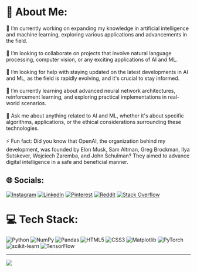 # 💫 About Me:
🔭 I’m currently working on expanding my knowledge in artificial intelligence and machine learning, exploring various applications and advancements in the field.<br><br>👯 I’m looking to collaborate on projects that involve natural language processing, computer vision, or any exciting applications of AI and ML.<br><br>🤝 I’m looking for help with staying updated on the latest developments in AI and ML, as the field is rapidly evolving, and it's crucial to stay informed.<br><br>🌱 I’m currently learning about advanced neural network architectures, reinforcement learning, and exploring practical implementations in real-world scenarios.<br><br>💬 Ask me about anything related to AI and ML, whether it's about specific algorithms, applications, or the ethical considerations surrounding these technologies.<br><br>⚡ Fun fact: Did you know that OpenAI, the organization behind my development, was founded by Elon Musk, Sam Altman, Greg Brockman, Ilya Sutskever, Wojciech Zaremba, and John Schulman? They aimed to advance digital intelligence in a safe and beneficial manner.


## 🌐 Socials:
[![Instagram](https://img.shields.io/badge/Instagram-%23E4405F.svg?logo=Instagram&logoColor=white)](https://instagram.com/thechosen_one03) [![LinkedIn](https://img.shields.io/badge/LinkedIn-%230077B5.svg?logo=linkedin&logoColor=white)](https://linkedin.com/in/SreeHrasha) [![Pinterest](https://img.shields.io/badge/Pinterest-%23E60023.svg?logo=Pinterest&logoColor=white)](https://pinterest.com/pushkaar111) [![Reddit](https://img.shields.io/badge/Reddit-%23FF4500.svg?logo=Reddit&logoColor=white)](https://reddit.com/user/JOnathan-Wick007) [![Stack Overflow](https://img.shields.io/badge/-Stackoverflow-FE7A16?logo=stack-overflow&logoColor=white)](https://stackoverflow.com/users/SreeHarsha) 

# 💻 Tech Stack:
![Python](https://img.shields.io/badge/python-3670A0?style=for-the-badge&logo=python&logoColor=ffdd54) ![NumPy](https://img.shields.io/badge/numpy-%23013243.svg?style=for-the-badge&logo=numpy&logoColor=white) ![Pandas](https://img.shields.io/badge/pandas-%23150458.svg?style=for-the-badge&logo=pandas&logoColor=white) ![HTML5](https://img.shields.io/badge/html5-%23E34F26.svg?style=for-the-badge&logo=html5&logoColor=white) ![CSS3](https://img.shields.io/badge/css3-%231572B6.svg?style=for-the-badge&logo=css3&logoColor=white) ![Matplotlib](https://img.shields.io/badge/Matplotlib-%23ffffff.svg?style=for-the-badge&logo=Matplotlib&logoColor=black) ![PyTorch](https://img.shields.io/badge/PyTorch-%23EE4C2C.svg?style=for-the-badge&logo=PyTorch&logoColor=white) ![scikit-learn](https://img.shields.io/badge/scikit--learn-%23F7931E.svg?style=for-the-badge&logo=scikit-learn&logoColor=white) ![TensorFlow](https://img.shields.io/badge/TensorFlow-%23FF6F00.svg?style=for-the-badge&logo=TensorFlow&logoColor=white)


---
[![](https://visitcount.itsvg.in/api?id=charapakasaisreeharsha&icon=0&color=0)](https://visitcount.itsvg.in)

<!-- Proudly created with GPRM ( https://gprm.itsvg.in ) -->
